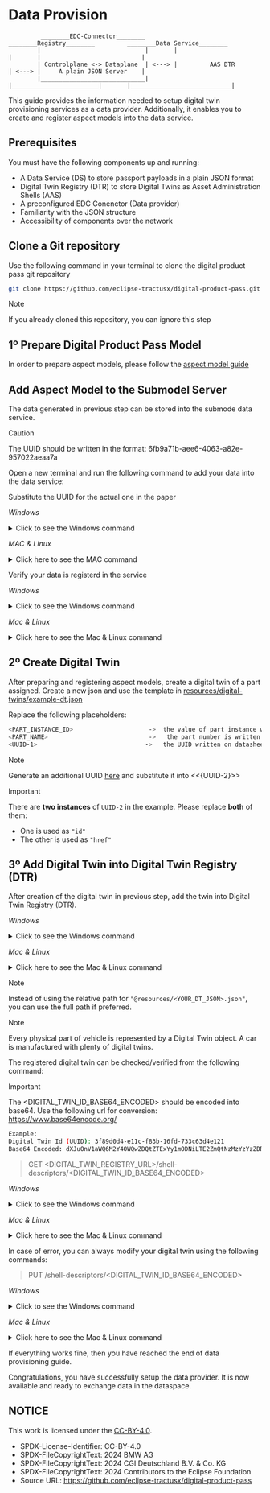 <!--
#######################################################################

Tractus-X - Digital Product Pass Application 

Copyright (c) 2024 BMW AG
Copyright (c) 2024 CGI Deutschland B.V. & Co. KG
Copyright (c) 2024 Contributors to the Eclipse Foundation

See the NOTICE file(s) distributed with this work for additional
information regarding copyright ownership.

This work is made available under the terms of the
Creative Commons Attribution 4.0 International (CC-BY-4.0) license,
which is available at
https://creativecommons.org/licenses/by/4.0/legalcode.

SPDX-License-Identifier: CC-BY-4.0

#######################################################################
-->

# Data Provision
             ________EDC-Connector________         ________Registry________         ________Data Service________  
            |                             |       |                        |       |                            |
            | Controlplane <-> Dataplane  | <---> |         AAS DTR        | <---> |     A plain JSON Server    |           
            |_____________________________|       |________________________|       |____________________________|


This guide provides the information needed to setup digital twin provisioning services as a data provider. Additionally, it enables you to create and register aspect models into the data service.


## Prerequisites

You must have the following components up and running: 

- A Data Service (DS) to store passport payloads in a plain JSON format
- Digital Twin Registry (DTR) to store Digital Twins as Asset Administration Shells (AAS)
- A preconfigured EDC Conenctor (Data provider)
- Familiarity with the JSON structure
- Accessibility of components over the network


## Clone a Git repository

Use the following command in your terminal to clone the digital product pass git repository

```bash
git clone https://github.com/eclipse-tractusx/digital-product-pass.git
```

> [!Note]  
> If you already cloned this repository, you can ignore this step


## 1º Prepare Digital Product Pass Model

In order to prepare aspect models, please follow the [aspect model guide](./aspect-model.md) 

## Add Aspect Model to the Submodel Server

The data generated in previous step can be stored into the submode data service.

> [!Caution]
>  The UUID should be written in the format: 6fb9a71b-aee6-4063-a82e-957022aeaa7a

Open a new terminal and run the following command to add your data into the data service: 

Substitute the UUID for the actual one in the paper

*Windows*
<details>
  <summary>Click to see the Windows command</summary>

```bash
curl.exe -X POST "<Data_SERVICE_URL>/urn:uuid:<UUID>" `
    -H "Content-Type: application/json" `
    --data-binary "@<PATH_TO_YOUR_JSON>.json" 
```

</details>

*MAC & Linux*
<details>
  <summary>Click here to see the MAC command</summary>

```bash
curl --location '<DATA_SERVICE_URL>/urn:uuid:<UUID>' \
--header 'Content-Type: application/json' \
--data "@<YOUR_JSON_FILE>.json"
```

</details>

Verify your data is registerd in the service

*Windows*
<details>
  <summary>Click to see the Windows command</summary>

```bash
curl.exe -X POST "<Data_SERVICE_URL>/urn:uuid:<UUID>" `
    -H "Content-Type: application/json" 
```

</details>

*Mac & Linux*
<details>
  <summary>Click here to see the Mac & Linux command</summary>

```bash
curl --location '<DATA_SERVICE_URL>/urn:uuid:<UUID>' \
--header 'Content-Type: application/json' 
```

</details>

## 2º Create Digital Twin

After preparing and registering aspect models, create a digital twin of a part assigned. 
Create a new json and use the template in [resources/digital-twins/example-dt.json](./resources/digital-twins/example-dt.json)

Replace the following placeholders:

```bash
<PART_INSTANCE_ID>                     ->  the value of part instance written on datasheet
<PART_NAME>                            ->   the part number is written on the datasheet from a part
<UUID-1>                              ->   the UUID written on datasheet
```

> [!Note]
> Generate an additional UUID [here](https://www.uuidgenerator.net/version4) and substitute it into <<{UUID-2}>>

> [!Important]
> There are **two instances** of `UUID-2` in the example. Please replace **both** of them:
> - One is used as `"id"`
> - The other is used as `"href"`

## 3º Add Digital Twin into Digital Twin Registry (DTR)

After creation of the digital twin in previous step, add the twin into Digital Twin Registry (DTR).

*Windows*
<details>
  <summary>Click to see the Windows command</summary>

```bash
curl.exe -X POST "<DIGITAL_TWIN_REGISTRY_URL>/shell-descriptors" `
    -H "Content-Type: application/json" `
    --data-binary "@resources/<YOUR_DT_JSON>.json" 
```

</details>


*Mac & Linux*
<details>
  <summary>Click here to see the Mac & Linux command</summary>

```bash
curl --location --request POST '<DIGITAL_TWIN_REGISTRY_URL>/shell-descriptors' \
--header 'Content-Type: application/json' \
--data '@resources/<YOUR_DT_JSON>.json'
```

</details>

> [!Note] 
> Instead of using the relative path for `"@resources/<YOUR_DT_JSON>.json"`, you can use the full path if preferred.

> [!Note]  
> Every physical part of vehicle is represented by a Digital Twin object. A car is manufactured with plenty of digital twins.

The registered digital twin can be checked/verified from the following command:

> [!Important]
>  The <DIGITAL_TWIN_ID_BASE64_ENCODED> should be encoded into base64. Use the following url for conversion: https://www.base64encode.org/

```bash
Example:
Digital Twin Id (UUID): 3f89d0d4-e11c-f83b-16fd-733c63d4e121
Base64 Encoded: dXJuOnV1aWQ6M2Y4OWQwZDQtZTExYy1mODNiLTE2ZmQtNzMzYzYzZDRlMTIx
```

> GET <DIGITAL_TWIN_REGISTRY_URL>/shell-descriptors/<DIGITAL_TWIN_ID_BASE64_ENCODED>

*Windows*
<details>
  <summary>Click to see the Windows command</summary>

```bash
curl.exe -X GET "<DIGITAL_TWIN_REGISTRY_URL>/shell-descriptors/<DIGITAL_TWIN_ID_BASE64_ENCODED>" `
-H "Content-Type: application/json"
```
</details>

*Mac & Linux*
<details>
  <summary>Click here to see the Mac & Linux command</summary>

```bash
curl --location --request GET '<DIGITAL_TWIN_REGISTRY_URL>/shell-descriptors/<DIGITAL_TWIN_ID_BASE64_ENCODED>' \
--header 'Content-Type: application/json'
```

</details>

In case of error, you can always modify your digital twin using the following commands:

> PUT /shell-descriptors/<DIGITAL_TWIN_ID_BASE64_ENCODED>

*Windows*
<details>
  <summary>Click to see the Windows command</summary>

```bash
curl.exe -Method Put -Uri "<DIGITAL_TWIN_REGISTRY_URL>/shell-descriptors/<DIGITAL_TWIN_ID_BASE64_ENCODED>" `
    -ContentType "application/json" `
    -InFile "resources\<YOUR_DT_JSON>.json"
```
</details>


*Mac & Linux*
<details>
  <summary>Click here to see the Mac & Linux command</summary>

```bash
curl --location --request PUT '<DIGITAL_TWIN_REGISTRY_URL>/shell-descriptors/<DIGITAL_TWIN_ID_BASE64_ENCODED>' \
--header 'Content-Type: application/json' \
--data '@resources/<YOUR_DT_JSON>.json'
```

</details>

If everything works fine, then you have reached the end of data provisioning guide.

Congratulations, you have successfully setup the data provider. It is now available and ready to exchange data in the dataspace.


## NOTICE

This work is licensed under the [CC-BY-4.0](https://creativecommons.org/licenses/by/4.0/legalcode).

- SPDX-License-Identifier: CC-BY-4.0
- SPDX-FileCopyrightText: 2024 BMW AG
- SPDX-FileCopyrightText: 2024 CGI Deutschland B.V. & Co. KG
- SPDX-FileCopyrightText: 2024 Contributors to the Eclipse Foundation
- Source URL: https://github.com/eclipse-tractusx/digital-product-pass

